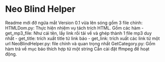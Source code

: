 # Neo Blind Helper
Readme mới đỡ ngứa mắt
Version 0.1 vừa lên sóng gồm 3 file chính: 
  HTMLDom.py: Thực hiện nhiệm vụ tách trích HTML. Gồm các hàm
    - get_mp3_file: Như cái tên, lấy link rồi tải về và ghép thành 1 file mp3 duy nhất
    - get_title: trích xuất title từ link báo 
    - get_link: trích xuất các link từ một url
  NeoBlindHelper.py: file chính và quan trọng nhất
  GetCategory.py: Gồm hàm trả về mục báo thích hợp từ một string
Cần cài đặt ffmpeg để hoạt động. 

